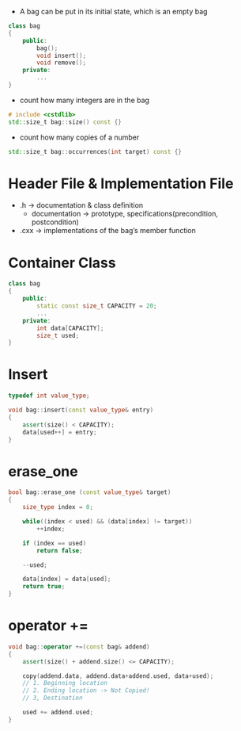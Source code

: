 - A bag can be put in its initial state, which is an empty bag

```cpp
class bag
{
	public:
		bag();
		void insert();
		void remove();
	private:
		...
}
```

- count how many integers are in the bag

```cpp
# include <cstdlib>
std::size_t bag::size() const {}
```

- count how many copies of a number

```cpp
std::size_t bag::occurrences(int target) const {}
```

# Header File & Implementation File

- .h → documentation & class definition
  - documentation → prototype, specifications(precondition, postcondition)
- .cxx → implementations of the bag’s member function

# Container Class

```cpp
class bag
{
	public:
		static const size_t CAPACITY = 20;
		...
	private:
		int data[CAPACITY];
		size_t used;
}
```

# Insert

```cpp
typedef int value_type;

void bag::insert(const value_type& entry)
{
	assert(size() < CAPACITY);
	data[used++] = entry;
}
```

# erase_one

```cpp
bool bag::erase_one (const value_type& target)
{
	size_type index = 0;

	while((index < used) && (data[index] != target))
		++index;

	if (index == used)
		return false;

	--used;

	data[index] = data[used];
	return true;
}
```

# operator +=

```cpp
void bag::operator +=(const bag& addend)
{
	assert(size() + addend.size() <= CAPACITY);

	copy(addend.data, addend.data+addend.used, data+used);
	// 1. Beginning location
	// 2. Ending location -> Not Copied!
	// 3, Destination

	used += addend.used;
}
```
